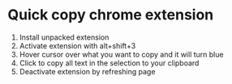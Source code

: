 # Quick copy chrome extension
1) Install unpacked extension
2) Activate extension with alt+shift+3
3) Hover cursor over what you want to copy and it will turn blue
4) Click to copy all text in the selection to your clipboard
5) Deactivate extension by refreshing page